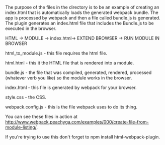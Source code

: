 The purpose of the files in the directory is to be an example of creating an index.html that is automatically loads the generated webpack bundle.  The app is processed by webpack and then a file called bundle.js is generated.  The plugin generates an index.html file that includes the Bundle.js to be executed in the browser.  

HTML -> MODULE -> index.html-> EXTEND BROWSER -> RUN MODULE IN BROWSER

html_to_module.js - this file requires the html file.

html.html - this it the HTML file that is rendered into a module.

bundle.js - the file that was compiled, generated, rendered, processed (whatever verb you like) so the module works in the browser.

index.html - this file is generated by webpack for your browser.

style.css - the CSS.

webpack.config.js - this is the file webpack uses to do its thing.

You can see these files in action at <a href='http://www.webpack.peachyga.com/examples/000/create-file-from-module-listing/'>http://www.webpack.peachyga.com/examples/000/create-file-from-module-listing/</a>.

If you're trying to use this don't forget to npm install html-webpack-plugin.
